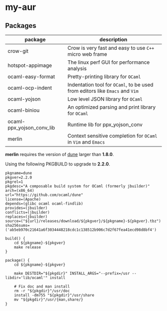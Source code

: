 # my-aur

## Packages

| package                   | description                                                                  |
|---------------------------|------------------------------------------------------------------------------|
| crow-git                  | Crow is very fast and easy to use `C++` micro web frame                      |
| hotspot-appimage          | The linux perf GUI for performance analysis                                  |
| ocaml-easy-format         | Pretty-printing library for `OCaml`                                          |
| ocaml-ocp-indent          | Indentation tool for `OCaml`, to be used from editors like `Emacs` and `Vim` |
| ocaml-yojson              | Low level JSON library for `OCaml`                                           |
| ocaml-biniou              | An optimized parsing and print library for `OCaml`                           |
| ocaml-ppx_yojson_conv_lib | Runtime lib for ppx_yojson_conv                                              |
| merlin                    | Context sensitive completion for `OCaml` in `Vim` and `Emacs`                |

__merlin__ requires the version of
[dune](https://www.archlinux.org/packages/community/x86_64/dune/) larger than **1.8.0**.

Using the following PKGBUILD to upgrade to **2.2.0**.

``` shell
pkgname=dune
pkgver=2.2.0
pkgrel=1
pkgdesc="A composable build system for OCaml (formerly jbuilder)"
arch=(x86_64)
url="https://github.com/ocaml/dune"
license=(Apache)
depends=(glibc ocaml ocaml-findlib)
provides=(jbuilder)
conflicts=(jbuilder)
replaces=(jbuilder)
source=("${url}/releases/download/${pkgver}/${pkgname}-${pkgver}.tbz")
sha256sums=('ab5eb970c21641a6f3034448218cdc1c138512b906c7d2f67fea41ecd98d8bf4')

build() {
    cd ${pkgname}-${pkgver}
    make release
}

package() {
    cd ${pkgname}-${pkgver}

    make DESTDIR="${pkgdir}" INSTALL_ARGS="--prefix=/usr --libdir='lib/ocaml'" install

    # Fix doc and man install
    rm -r "${pkgdir}"/usr/doc
    install -dm755 "${pkgdir}"/usr/share
    mv "${pkgdir}"/usr/{man,share/}
}
```

